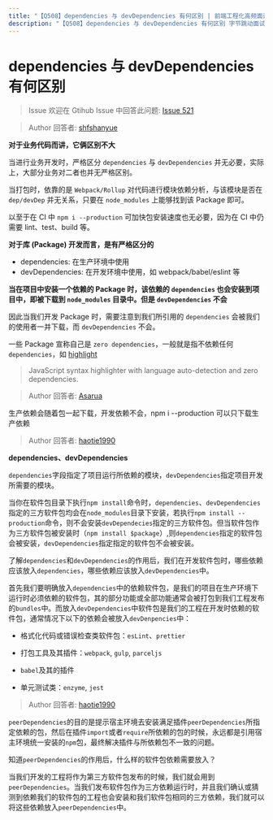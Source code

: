 ```yaml
---
title: "【Q508】dependencies 与 devDependencies 有何区别 | 前端工程化高频面试题"
description: "【Q508】dependencies 与 devDependencies 有何区别 字节跳动面试题、阿里腾讯面试题、美团小米面试题。"
---
```


# dependencies 与 devDependencies 有何区别

> Issue
> 欢迎在 Gtihub Issue 中回答此问题: [Issue 521](https://github.com/shfshanyue/Daily-Question/issues/521)

> Author
> 回答者: [shfshanyue](https://github.com/shfshanyue)

**对于业务代码而讲，它俩区别不大**

当进行业务开发时，严格区分 `dependencies` 与 `devDependencies` 并无必要，实际上，大部分业务对二者也并无严格区别。

当打包时，依靠的是 `Webpack/Rollup` 对代码进行模块依赖分析，与该模块是否在 `dep/devDep` 并无关系，只要在 `node_modules` 上能够找到该 Package 即可。

以至于在 CI 中 `npm i --production` 可加快包安装速度也无必要，因为在 CI 中仍需要 lint、test、build 等。

**对于库 (Package) 开发而言，是有严格区分的**

- dependencies: 在生产环境中使用
- devDependencies: 在开发环境中使用，如 webpack/babel/eslint 等

**当在项目中安装一个依赖的 Package 时，该依赖的 `dependencies` 也会安装到项目中，即被下载到 `node_modules` 目录中。但是 `devDependencies` 不会**

因此当我们开发 Package 时，需要注意到我们所引用的 `dependencies` 会被我们的使用者一并下载，而 `devDependencies` 不会。

一些 Package 宣称自己是 `zero dependencies`，一般就是指不依赖任何 `dependencies`，如 [highlight](https://github.com/highlightjs/highlight.js)

> JavaScript syntax highlighter with language auto-detection and zero dependencies.

> Author
> 回答者: [Asarua](https://github.com/Asarua)

生产依赖会随着包一起下载，开发依赖不会，npm i --production 可以只下载生产依赖

> Author
> 回答者: [haotie1990](https://github.com/haotie1990)

**dependencies、devDependencies**

`dependencies`字段指定了项目运行所依赖的模块，`devDependencies`指定项目开发所需要的模块。

当你在软件包目录下执行`npm install`命令时，`dependencies`、`devDependencies`指定的三方软件包均会在`node_modules`目录下安装，若执行`npm install --production`命令，则不会安装`devDependecies`指定的三方软件包。但当软件包作为三方软件包被安装时（`npm install $package`）,则`dependencies`指定的软件包会被安装，`devDependencies`指定指定的软件包不会被安装。

了解`dependencies`和`devDependencies`的作用后，我们在开发软件包时，哪些依赖应该放入`dependencies`，哪些依赖应该放入`devDependencies`中。

首先我们要明确放入`dependencies`中的依赖软件包，是我们的项目在生产环境下运行时必须依赖的软件包，其的部分功能或全部功能通常会被打包到我们工程发布的`bundles`中。而放入`devDependencies`中软件包是我们的工程在开发时依赖的软件包，通常情况下以下的依赖会被放入`devDenpencies`中：

- 格式化代码或错误检查类软件包：`esLint`、`prettier`

- 打包工具及其插件：`webpack`, `gulp`, `parceljs`

- `babel`及其的插件

- 单元测试类：`enzyme`, `jest`

> Author
> 回答者: [haotie1990](https://github.com/haotie1990)

`peerDependencies`的目的是提示宿主环境去安装满足插件`peerDependencies`所指定依赖的包，然后在插件`import`或者`require`所依赖的包的时候，永远都是引用宿主环境统一安装的`npm`包，最终解决插件与所依赖包不一致的问题。

知道`peerDependencies`的作用后，什么样的软件包依赖需要放入？

当我们开发的工程将作为第三方软件包发布的时候，我们就会用到`peerDependencies`。当我们发布软件包作为三方依赖运行时，并且我们确认或猜测到依赖我们的软件包的工程也会安装和我们软件包相同的三方依赖，我们就可以将这些依赖放入`peerDependencies`中。
